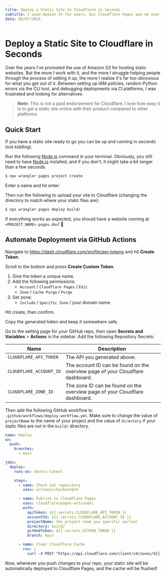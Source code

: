 ```yaml
---
title: Deploy a Static Site to Cloudflare in Seconds
subtitle: I used Amazon S3 for years, but Cloudflare Pages won me over instantly for hosting simple static sites.
date: 05/07/2024
---
```


# Deploy a Static Site to Cloudflare in Seconds

Over the years I've promoted the use of Amazon S3 for hosting static websites. But the more I work with it, and the more I struggle helping people through the process of setting it up, the more I realize it's far too obnoxious for what you get out of it. Between setting up IAM policies, random Python errors via the CLI tool, and debugging deployments via CI platforms, I was frustrated and looking for alternatives.

> **Note:** This is not a paid endorsement for Cloudflare. I love how easy it is to get a static site online with their product compared to other platforms.

## Quick Start

If you have a static site ready to go you can be up and running in seconds (not kidding).

Run the following [Node.js](https://nodejs.org/) command in your terminal. Obviously, you still need to have [Node.js](https://nodejs.org/) installed, and if you don't, it might take a bit longer than a few seconds.

```bash
$ npx wrangler pages project create
```

Enter a name and hit enter.

Then run the following to upload your site to Cloudflare (changing the directory to match where your static files are):

```bash
$ npx wrangler pages deploy build/
```

If everything works as expected, you should have a website running at `<PROJECT_NAME>.pages.dev`! 🎉

## Automate Deployment via GitHub Actions

Navigate to <https://dash.cloudflare.com/profile/api-tokens> and hit **Create Token**.

Scroll to the bottom and press **Create Custom Token**.

1. Give the token a unique name.
2. Add the following permissions:
   - `Account` / `Cloudflare Pages` / `Edit`
   - `Zone` / `Cache Purge` / `Purge`
3. Set zone:
   - `Include` / `Specific Zone` / your domain name

Hit create, then confirm.

Copy the generated token and keep it somewhere safe.

Go to the setting page for your GitHub repo, then open **Secrets and Variables** > **Actions** in the sidebar. Add the following Repository Secrets:

| Name                    | Description                                                                    |
| ----------------------- | ------------------------------------------------------------------------------ |
| `CLOUDFLARE_API_TOKEN`  | The API you generated above.                                                   |
| `CLOUDFLARE_ACCOUNT_ID` | The account ID can be found on the overview page of your Cloudflare dashboard. |
| `CLOUDFLARE_ZONE_ID`    | The zone ID can be found on the overview page of your Cloudflare dashboard.    |

Then add the following GitHub workflow to `.github/workflows/deploy.workflow.yml`. Make sure to change the value of `projectName` to the name of your project and the value of `directory` if your static files are not in the `build/` directory.

```yaml
name: Deploy
on:
  push:
    branches:
      - main

jobs:
  deploy:
    runs-on: ubuntu-latest

    steps:
      - name: Check out repository
        uses: actions/checkout@v4

      - name: Publish to Cloudflare Pages
        uses: cloudflare/pages-action@v1
        with:
          apiToken: ${{ secrets.CLOUDFLARE_API_TOKEN }}
          accountId: ${{ secrets.CLOUDFLARE_ACCOUNT_ID }}
          projectName: the project name you specific earlier
          directory: build/
          gitHubToken: ${{ secrets.GITHUB_TOKEN }}
          branch: main

      - name: Clear Cloudflare Cache
        run: |
          curl -X POST "https://api.cloudflare.com/client/v4/zones/${{ secrets.CLOUDFLARE_ZONE_ID }}/purge_cache" -H "Authorization: Bearer ${{ secrets.CLOUDFLARE_API_TOKEN }}" -H "Content-Type:application/json" --data '{"purge_everything":true}'
```

Now, whenever you push changes to your repo, your static site will be automatically deployed to Cloudflare Pages, and the cache will be flushed!
